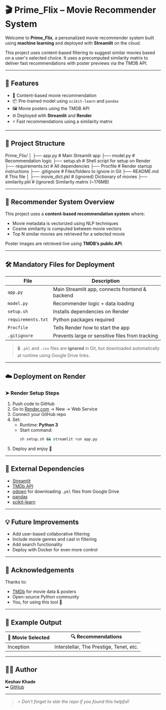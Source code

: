 # 🎬 Prime_Flix – Movie Recommender System

Welcome to **Prime_Flix**, a personalized movie recommender system built using **machine learning** and deployed with **Streamlit** on the cloud.

This project uses content-based filtering to suggest similar movies based on a user's selected choice. It uses a precomputed similarity matrix to deliver fast recommendations with poster previews via the TMDB API.

---

## 🚀 Features

- 🎯 Content-based movie recommendation
- 📦 Pre-trained model using `scikit-learn` and `pandas`
- 🖼️ Movie posters using the TMDB API
- 🌐 Deployed with **Streamlit** and **Render**
- ⚡ Fast recommendations using a similarity matrix

---

## 📁 Project Structure

Prime_Flix/
│
├── app.py # Main Streamlit app
├── model.py # Recommendation logic
├── setup.sh # Shell script for setup on Render
├── requirements.txt # All dependencies
├── Procfile # Render startup instructions
├── .gitignore # Files/folders to ignore in Git
├── README.md # This file
│
├── movie_dict.pkl # (ignored) Dictionary of movies
├── similarity.pkl # (ignored) Similarity matrix (~176MB)


---

## 🧠 Recommender System Overview

This project uses a **content-based recommendation system** where:

- Movie metadata is vectorized using NLP techniques
- Cosine similarity is computed between movie vectors
- Top N similar movies are retrieved for a selected movie

Poster images are retrieved live using **TMDB’s public API**.

---

## 🛠️ Mandatory Files for Deployment

| File         | Description                                      |
|--------------|--------------------------------------------------|
| `app.py`     | Main Streamlit app, connects frontend & backend |
| `model.py`   | Recommender logic + data loading                |
| `setup.sh`   | Installs dependencies on Render                 |
| `requirements.txt` | Python packages required                    |
| `Procfile`   | Tells Render how to start the app               |
| `.gitignore` | Prevents large or sensitive files from tracking |

> 🔒 `.pkl` and `.csv` files are **ignored** in Git, but downloaded automatically at runtime using Google Drive links.

---

## ☁️ Deployment on Render

### ➤ Render Setup Steps

1. Push code to GitHub
2. Go to [Render.com](https://render.com) → New → Web Service
3. Connect your GitHub repo
4. Set:
   - Runtime: **Python 3**
   - Start command:
     ```bash
     sh setup.sh && streamlit run app.py
     ```
5. Deploy and enjoy 🎉

---

## 🔗 External Dependencies

- [Streamlit](https://streamlit.io)
- [TMDb API](https://developer.themoviedb.org)
- [gdown](https://github.com/wkentaro/gdown) for downloading `.pkl` files from Google Drive
- [pandas](https://pandas.pydata.org)
- [scikit-learn](https://scikit-learn.org)

---

## 💡 Future Improvements

- Add user-based collaborative filtering
- Include movie genres and cast in filtering
- Add search functionality
- Deploy with Docker for even more control

---

## 🙌 Acknowledgements

Thanks to:
- [TMDb](https://www.themoviedb.org/) for movie data & posters
- Open-source Python community
- You, for using this tool 💙

---

## 📸 Example Output

| 🎥 Movie Selected | 🔍 Recommendations |
|------------------|--------------------|
| Inception        | Interstellar, The Prestige, Tenet, etc. |

---

## 👨‍💻 Author

**Keshav Khade**  
➡ [GitHub](https://github.com/Keshav-khade)

---

> ⭐ _Don’t forget to star the repo if you found this helpful!_
